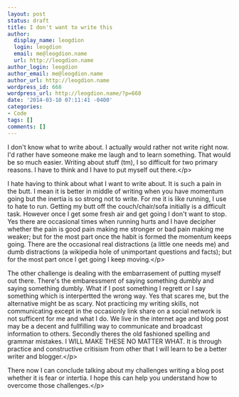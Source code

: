 ```yaml
---
layout: post
status: draft
title: I don't want to write this
author:
  display_name: leogdion
  login: leogdion
  email: me@leogdion.name
  url: http://leogdion.name
author_login: leogdion
author_email: me@leogdion.name
author_url: http://leogdion.name
wordpress_id: 668
wordpress_url: http://leogdion.name/?p=668
date: '2014-03-10 07:11:41 -0400'
categories:
- Code
tags: []
comments: []
---
```

<p>I don't know what to write about. I actually would rather not write right now. I'd rather have someone make me laugh and to learn something. That would be so much easier. Writing about stuff (tm), I so difficult for two primary reasons. I have to think and I have to put myself out there.<&#47;p>
<p>I hate having to think about what I want to write about. It is such a pain in the butt. I mean it is better in middle of writing when you have momentum going but the inertia is so strong not to write. For me it is like running, I use to hate to run. Getting my butt off the couch&#47;chair&#47;sofa initially is a difficult task. However once I get some fresh air and get going I don't want to stop. Yes there are occasional times when running hurts and I have decipher whether the pain is good pain making me stronger or bad pain making me weaker; but for the most part once the habit is formed the momentum keeps going. There are the occasional real distractions (a little one needs me) and dumb distractions (a wikipedia hole of unimportant questions and facts); but for the most part once I get going I keep moving.<&#47;p>
<p>The other challenge is dealing with the embarrasement of putting myself out there. There's the embaressment of saying something dumbly and saying something dumbly. What if I post something I regrett or I say something which is interpertted the wrong way. Yes that scares me, but the alternative might be as scary. Not practicing my writing skills, not communicating except in the occasionly link share on a social network is not sufficent for me and what I do. We live in the internet age and blog post may be a decent and fullfilling way to communicate and broadcast information to others. Secondly theres the old fashioned spelling and grammar mistakes. I WILL MAKE THESE NO MATTER WHAT. It is through practice and constructive critisism from other that I will learn to be a better writer and blogger.<&#47;p>
<p>There now I can conclude talking about my challenges writing a blog post whether it is fear or intertia. I hope this can help you understand how to overcome those challenges.<&#47;p></p>
